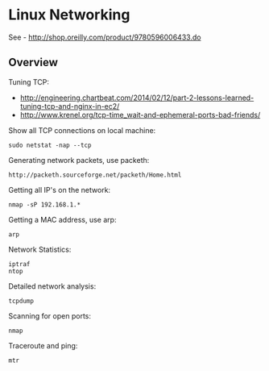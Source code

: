 Linux Networking
================

See - http://shop.oreilly.com/product/9780596006433.do

Overview
--------

Tuning TCP:
* http://engineering.chartbeat.com/2014/02/12/part-2-lessons-learned-tuning-tcp-and-nginx-in-ec2/
* http://www.krenel.org/tcp-time_wait-and-ephemeral-ports-bad-friends/ 

Show all TCP connections on local machine:

    sudo netstat -nap --tcp
    
Generating network packets, use packeth:

    http://packeth.sourceforge.net/packeth/Home.html
    
Getting all IP's on the network:

    nmap -sP 192.168.1.*

Getting a MAC address, use arp:

    arp
    
Network Statistics:

    iptraf
    ntop
    
Detailed network analysis:

    tcpdump

Scanning for open ports:

    nmap

Traceroute and ping:

    mtr
    
